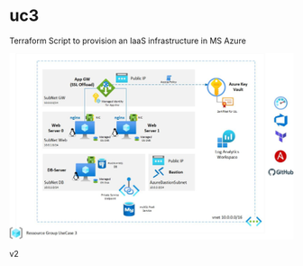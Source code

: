 # uc3
 Terraform Script to provision an IaaS infrastructure in MS Azure

 ![Archhitecture Overview](images/UC3-Architecture.jpg?raw=true "Architecture Overview")

 v2
